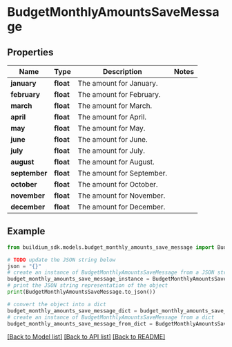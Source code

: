 # BudgetMonthlyAmountsSaveMessage


## Properties

Name | Type | Description | Notes
------------ | ------------- | ------------- | -------------
**january** | **float** | The amount for January. | 
**february** | **float** | The amount for February. | 
**march** | **float** | The amount for March. | 
**april** | **float** | The amount for April. | 
**may** | **float** | The amount for May. | 
**june** | **float** | The amount for June. | 
**july** | **float** | The amount for July. | 
**august** | **float** | The amount for August. | 
**september** | **float** | The amount for September. | 
**october** | **float** | The amount for October. | 
**november** | **float** | The amount for November. | 
**december** | **float** | The amount for December. | 

## Example

```python
from buildium_sdk.models.budget_monthly_amounts_save_message import BudgetMonthlyAmountsSaveMessage

# TODO update the JSON string below
json = "{}"
# create an instance of BudgetMonthlyAmountsSaveMessage from a JSON string
budget_monthly_amounts_save_message_instance = BudgetMonthlyAmountsSaveMessage.from_json(json)
# print the JSON string representation of the object
print(BudgetMonthlyAmountsSaveMessage.to_json())

# convert the object into a dict
budget_monthly_amounts_save_message_dict = budget_monthly_amounts_save_message_instance.to_dict()
# create an instance of BudgetMonthlyAmountsSaveMessage from a dict
budget_monthly_amounts_save_message_from_dict = BudgetMonthlyAmountsSaveMessage.from_dict(budget_monthly_amounts_save_message_dict)
```
[[Back to Model list]](../README.md#documentation-for-models) [[Back to API list]](../README.md#documentation-for-api-endpoints) [[Back to README]](../README.md)


